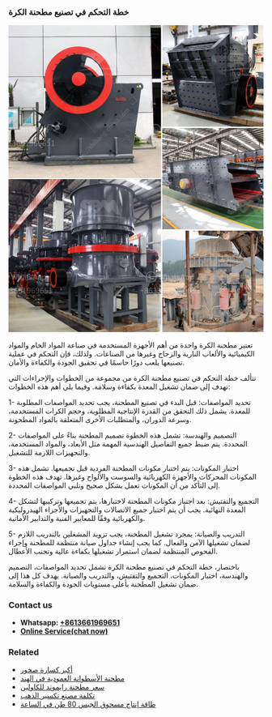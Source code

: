 <h3>خطة التحكم في تصنيع مطحنة الكرة</h3><img src='1701850890.jpg' alt=''><p>تعتبر مطحنة الكرة واحدة من أهم الأجهزة المستخدمة في صناعة المواد الخام والمواد الكيميائية والألعاب النارية والزجاج وغيرها من الصناعات. ولذلك، فإن التحكم في عملية تصنيعها يلعب دورًا حاسمًا في تحقيق الجودة والكفاءة والأمان.</p><p>تتألف خطة التحكم في تصنيع مطحنة الكرة من مجموعة من الخطوات والإجراءات التي تهدف إلى ضمان تشغيل المعدة بكفاءة وسلامة. وفيما يلي أهم هذه الخطوات:</p><p>1- تحديد المواصفات: قبل البدء في تصنيع المطحنة، يجب تحديد المواصفات المطلوبة للمعدة. يشمل ذلك التحقق من القدرة الإنتاجية المطلوبة، وحجم الكرات المستخدمة، وسرعة الدوران، والمتطلبات الأخرى المتعلقة بالمواد المطحونة.</p><p>2- التصميم والهندسة: تشمل هذه الخطوة تصميم المطحنة بناءً على المواصفات المحددة. يتم ضبط جميع التفاصيل الهندسية المهمة مثل الأبعاد، والمواد المستخدمة، والتجهيزات اللازمة للتشغيل.</p><p>3- اختبار المكونات: يتم اختبار مكونات المطحنة الفردية قبل تجميعها. تشمل هذه المكونات المحركات والأجهزة الكهربائية والسوست والألواح وغيرها. تهدف هذه الخطوة إلى التأكد من أن المكونات تعمل بشكل صحيح وتلبي المواصفات المحددة.</p><p>4- التجميع والتفتيش: بعد اجتياز مكونات المطحنة لاختبارها، يتم تجميعها وتركيبها لتشكل المعدة النهائية. يجب أن يتم اختبار جميع الاتصالات والتجهيزات والأجزاء الهيدروليكية والكهربائية وفقًا للمعايير الفنية والتدابير الأمانية.</p><p>5- التدريب والصيانة: بمجرد تشغيل المطحنة، يجب تزويد المشغلين بالتدريب اللازم لضمان تشغيلها الآمن والفعال. كما يجب إنشاء جداول صيانة منتظمة للمطحنة وإجراء الفحوص المنتظمة لضمان استمرار تشغيلها بكفاءة عالية وتجنب الأعطال.</p><p>باختصار، خطة التحكم في تصنيع مطحنة الكرة تشمل تحديد المواصفات، التصميم والهندسة، اختبار المكونات، التجميع والتفتيش، والتدريب والصيانة. يهدف كل هذا إلى ضمان تشغيل المطحنة بأعلى مستويات الجودة والكفاءة والسلامة.</p><h3>Contact us</h3><ul><li><strong>Whatsapp:&nbsp;<a href="https://wa.me/8613661969651">+8613661969651</a></strong></li><li><a href="https://swt.shibang-china.com/?git&amp;zhl&amp;خطة التحكم في تصنيع مطحنة الكرة"><strong>Online Service(chat now)</strong></a></li></ul><h3>Related</h3><ul><li><a href='أكبر كسارة صخور.md'>أكبر كسارة صخور</a></li><li><a href='مطحنة الأسطوانة العمودية في الهند.md'>مطحنة الأسطوانة العمودية في الهند</a></li><li><a href='سعر مطحنة رايموند للكاولين.md'>سعر مطحنة رايموند للكاولين</a></li><li><a href='تكلفة مصنع تكسير الذهب.md'>تكلفة مصنع تكسير الذهب</a></li><li><a href='طاقة إنتاج مسحوق الجبس 80 طن في الساعة.md'>طاقة إنتاج مسحوق الجبس 80 طن في الساعة</a></li></ul>